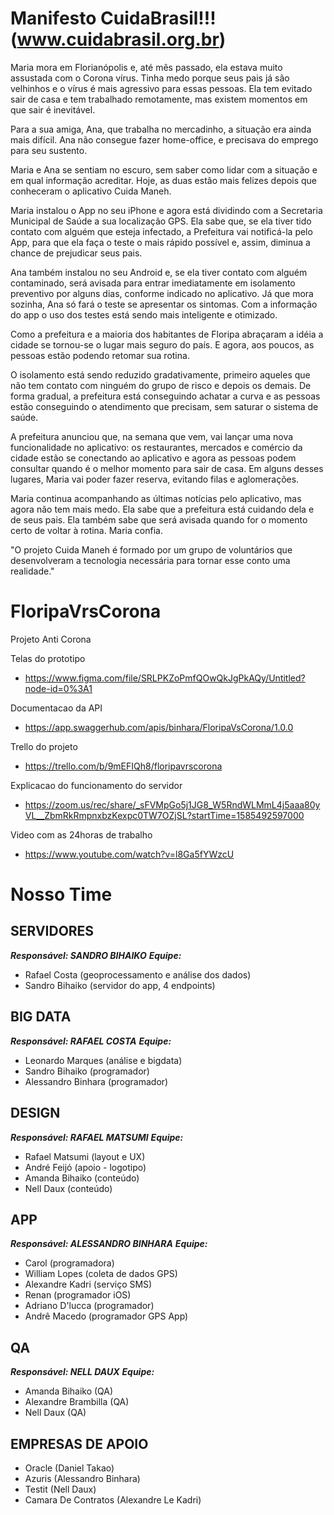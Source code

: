 
# Manifesto CuidaBrasil!!! (www.cuidabrasil.org.br)
Maria mora em Florianópolis e, até mês passado, ela estava muito assustada com o Corona vírus. Tinha medo porque seus pais já são velhinhos e o vírus é mais agressivo para essas pessoas. Ela tem evitado sair de casa e tem trabalhado remotamente, mas existem momentos em que sair é inevitável. 

Para a sua amiga, Ana, que trabalha no mercadinho, a situação era ainda mais difícil. Ana não consegue fazer home-office, e precisava do emprego para seu sustento.

Maria e Ana se sentiam no escuro, sem saber como lidar com a situação e em qual informação acreditar. Hoje, as duas estão mais felizes depois que conheceram o aplicativo Cuida Maneh. 

Maria instalou o App no seu iPhone e agora está dividindo com a Secretaria Municipal de Saúde a sua localização GPS. Ela sabe que, se ela tiver tido contato com alguém que esteja infectado, a Prefeitura vai notificá-la pelo App, para que ela faça o teste o mais rápido possível e, assim, diminua a chance de prejudicar seus pais.

Ana também instalou no seu Android e, se ela tiver contato com alguém contaminado, será avisada para entrar imediatamente em isolamento preventivo por alguns dias, conforme indicado no aplicativo. Já que mora sozinha, Ana só fará o teste se apresentar os sintomas. Com a informação do app o uso dos testes está sendo mais inteligente e otimizado.

Como a prefeitura e a maioria dos habitantes de Floripa abraçaram a idéia a cidade se tornou-se o lugar mais seguro do país. E agora, aos poucos, as pessoas estão podendo retomar sua rotina. 

O isolamento está sendo reduzido gradativamente, primeiro aqueles que não tem contato com ninguém do grupo de risco e depois os demais. De forma gradual, a prefeitura está conseguindo achatar a curva e as pessoas estão conseguindo o atendimento que precisam, sem saturar o sistema de saúde.

A prefeitura anunciou que, na semana que vem, vai lançar uma nova funcionalidade no aplicativo: os restaurantes, mercados e comércio da cidade estão se conectando ao aplicativo e agora as pessoas podem consultar quando é o melhor momento para sair de casa. Em alguns desses lugares, Maria vai poder fazer reserva, evitando filas e aglomerações. 

Maria continua acompanhando as últimas notícias pelo aplicativo, mas agora não tem mais medo. Ela sabe que a prefeitura está cuidando dela e de seus pais. Ela também sabe que será avisada quando for o momento certo de voltar à rotina. Maria confia.

"O projeto Cuida Maneh é formado por um grupo de voluntários que desenvolveram a tecnologia necessária para tornar esse conto uma realidade."

# FloripaVrsCorona
Projeto Anti Corona 

Telas do prototipo 
* https://www.figma.com/file/SRLPKZoPmfQOwQkJgPkAQy/Untitled?node-id=0%3A1

Documentacao da API 
* https://app.swaggerhub.com/apis/binhara/FloripaVsCorona/1.0.0

Trello do projeto 
* https://trello.com/b/9mEFIQh8/floripavrscorona

Explicacao do funcionamento do servidor 
* https://zoom.us/rec/share/_sFVMpGo5j1JG8_W5RndWLMmL4j5aaa80yVL__ZbmRkRmpnxbzKexpc0TW7OZjSL?startTime=1585492597000

Video com as 24horas de trabalho 
* https://www.youtube.com/watch?v=l8Ga5fYWzcU


# Nosso Time

## **SERVIDORES**
**_Responsável: SANDRO BIHAIKO_**
_**Equipe:**_
- Rafael Costa (geoprocessamento e análise dos dados)
- Sandro Bihaiko (servidor do app, 4 endpoints)

## **BIG DATA**
_**Responsável: RAFAEL COSTA**_
_**Equipe:**_
- Leonardo Marques  (análise e bigdata)
- Sandro Bihaiko (programador)
- Alessandro Binhara (programador)

## **DESIGN**
_**Responsável: RAFAEL MATSUMI**_
_**Equipe:**_
- Rafael Matsumi (layout e UX)
- André Feijó (apoio - logotipo)
- Amanda Bihaiko (conteúdo)
- Nell Daux (conteúdo)

## **APP**
_**Responsável: ALESSANDRO BINHARA**_
_**Equipe:**_
- Carol (programadora)
- William Lopes (coleta de dados GPS)
- Alexandre Kadri (serviço SMS)
- Renan (programador iOS)
- Adriano D'lucca (programador)
- Andrê Macedo (programador GPS App)

## **QA**
_**Responsável: NELL DAUX**_
_**Equipe:**_
- Amanda Bihaiko (QA)
- Alexandre Brambilla (QA)
- Nell Daux (QA)

## **EMPRESAS DE APOIO**
- Oracle (Daniel Takao)
- Azuris (Alessandro Binhara)
- Testit (Nell Daux)
- Camara De Contratos (Alexandre Le Kadri)
